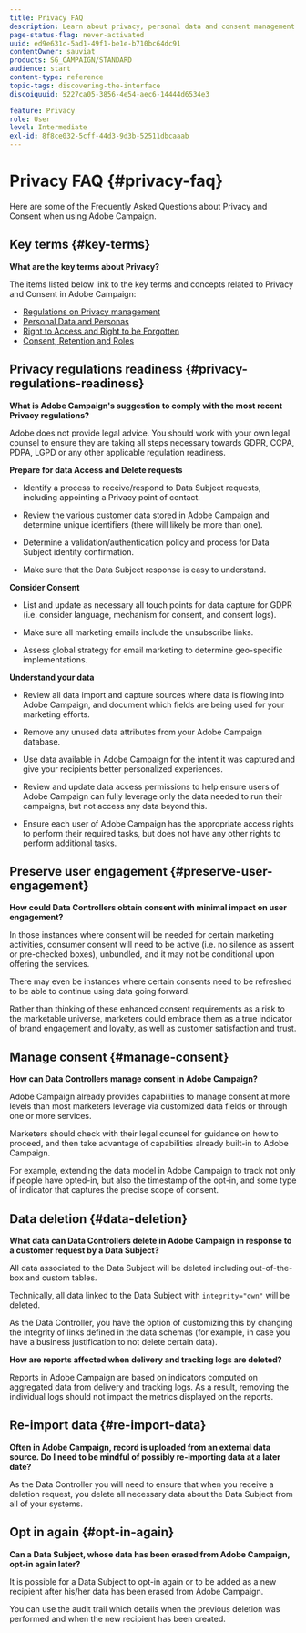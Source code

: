 ```yaml
---
title: Privacy FAQ
description: Learn about privacy, personal data and consent management in Adobe Campaign Standard
page-status-flag: never-activated
uuid: ed9e631c-5ad1-49f1-be1e-b710bc64dc91
contentOwner: sauviat
products: SG_CAMPAIGN/STANDARD
audience: start
content-type: reference
topic-tags: discovering-the-interface
discoiquuid: 5227ca05-3856-4e54-aec6-14444d6534e3

feature: Privacy
role: User
level: Intermediate
exl-id: 8f8ce032-5cff-44d3-9d3b-52511dbcaaab
---
```

# Privacy FAQ {#privacy-faq}

Here are some of the Frequently Asked Questions about Privacy and Consent when using Adobe Campaign.

## Key terms {#key-terms}

**What are the key terms about Privacy?**

The items listed below link to the key terms and concepts related to Privacy and Consent in Adobe Campaign:

* [Regulations on Privacy management](../../start/using/privacy-management.md#privacy-management-regulations)
* [Personal Data and Personas](../../start/using/privacy.md#personal-data)
* [Right to Access and Right to be Forgotten](../../start/using/privacy-management.md#right-access-forgotten)
* [Consent, Retention and Roles](../../start/using/privacy-management.md#consent-retention-roles)

## Privacy regulations readiness {#privacy-regulations-readiness}

**What is Adobe Campaign's suggestion to comply with the most recent Privacy regulations?**

Adobe does not provide legal advice. You should work with your own legal counsel to ensure they are taking all steps necessary towards GDPR, CCPA, PDPA, LGPD or any other applicable regulation readiness.

**Prepare for data Access and Delete requests**

* Identify a process to receive/respond to Data Subject requests, including appointing a Privacy point of contact.

* Review the various customer data stored in Adobe Campaign and determine unique identifiers (there will likely be more than one).

* Determine a validation/authentication policy and process for Data Subject identity confirmation.

* Make sure that the Data Subject response is easy to understand.

**Consider Consent**

* List and update as necessary all touch points for data capture for GDPR (i.e. consider language, mechanism for consent, and consent logs).

* Make sure all marketing emails include the unsubscribe links.

* Assess global strategy for email marketing to determine geo-specific implementations.

**Understand your data**

* Review all data import and capture sources where data is flowing into Adobe Campaign, and document which fields are being used for your marketing efforts.

* Remove any unused data attributes from your Adobe Campaign database.

* Use data available in Adobe Campaign for the intent it was captured and give your recipients better personalized experiences.

* Review and update data access permissions to help ensure users of Adobe Campaign can fully leverage only the data needed to run their campaigns, but not access any data beyond this.

* Ensure each user of Adobe Campaign has the appropriate access rights to perform their required tasks, but does not have any other rights to perform additional tasks.

## Preserve user engagement {#preserve-user-engagement}

**How could Data Controllers obtain consent with minimal impact on user engagement?**

In those instances where consent will be needed for certain marketing activities, consumer consent will need to be active (i.e. no silence as assent or pre-checked boxes), unbundled, and it may not be conditional upon offering the services.

There may even be instances where certain consents need to be refreshed to be able to continue using data going forward.

Rather than thinking of these enhanced consent requirements as a risk to the marketable universe, marketers could embrace them as a true indicator of brand engagement and loyalty, as well as customer satisfaction and trust.

## Manage consent {#manage-consent}

**How can Data Controllers manage consent in Adobe Campaign?**

Adobe Campaign already provides capabilities to manage consent at more levels than most marketers leverage via customized data fields or through one or more services.

Marketers should check with their legal counsel for guidance on how to proceed, and then take advantage of capabilities already built-in to Adobe Campaign.

For example, extending the data model in Adobe Campaign to track not only if people have opted-in, but also the timestamp of the opt-in, and some type of indicator that captures the precise scope of consent.

## Data deletion {#data-deletion}

**What data can Data Controllers delete in Adobe Campaign in response to a customer request by a Data Subject?**

All data associated to the Data Subject will be deleted including out-of-the-box and custom tables.

Technically, all data linked to the Data Subject with `integrity="own"` will be deleted.

As the Data Controller, you have the option of customizing this by changing the integrity of links defined in the data schemas (for example, in case you have a business justification to not delete certain data).

**How are reports affected when delivery and tracking logs are deleted?**

Reports in Adobe Campaign are based on indicators computed on aggregated data from delivery and tracking logs. As a result, removing the individual logs should not impact the metrics displayed on the reports.

## Re-import data {#re-import-data}

**Often in Adobe Campaign, record is uploaded from an external data source. Do I need to be mindful of possibly re-importing data at a later date?**

As the Data Controller you will need to ensure that when you receive a deletion request, you delete all necessary data about the Data Subject from all of your systems.

## Opt in again {#opt-in-again}

**Can a Data Subject, whose data has been erased from Adobe Campaign, opt-in again later?**

It is possible for a Data Subject to opt-in again or to be added as a new recipient after his/her data has been erased from Adobe Campaign.

You can use the audit trail which details when the previous deletion was performed and when the new recipient has been created.
